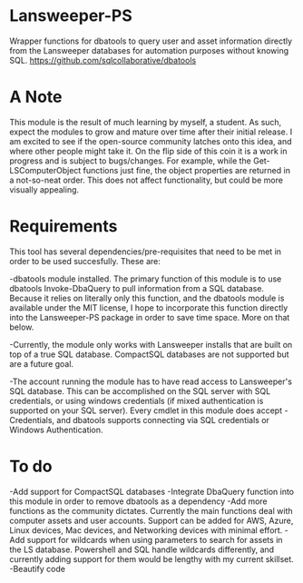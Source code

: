 # Lansweeper-PS
Wrapper functions for dbatools to query user and asset information directly from the Lansweeper databases for automation purposes without knowing SQL.
https://github.com/sqlcollaborative/dbatools

# A Note
This module is the result of much learning by myself, a student. As such, expect the modules to grow and mature over time after their initial release. I am excited to see if the open-source community latches onto this idea, and where other people might take it. On the flip side of this coin it is a work in progress and is subject to bugs/changes. For example, while the Get-LSComputerObject functions just fine, the object properties are returned in a not-so-neat order. This does not affect functionality, but could be more visually appealing.

# Requirements
This tool has several dependencies/pre-requisites that need to be met in order to be used succesfully. These are:

-dbatools module installed. The primary function of this module is to use dbatools Invoke-DbaQuery to pull information from a SQL database. Because it relies on literally only this function, and the dbatools module is available under the MIT license, I hope to incorporate this function directly into the Lansweeper-PS package in order to save time space. More on that below.

-Currently, the module only works with Lansweeper installs that are built on top of a true SQL database. CompactSQL databases are not supported but are a future goal. 

-The account running the module has to have read access to Lansweeper's SQL database. This can be accomplished on the SQL server with SQL credentials, or using windows credentials (if mixed authentication is supported on your SQL server). Every cmdlet in this module does accept -Credentials, and dbatools supports connecting via SQL credentials or Windows Authentication. 

# To do
-Add support for CompactSQL databases
-Integrate DbaQuery function into this module in order to remove dbatools as a dependency
-Add more functions as the community dictates. Currently the main functions deal with computer assets and user accounts. Support can be added for AWS, Azure, Linux devices, Mac devices, and Networking devices with minimal effort.
-Add support for wildcards when using parameters to search for assets in the LS database. Powershell and SQL handle wildcards differently, and currently adding support for them would be lengthy with my current skillset.
-Beautify code
